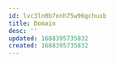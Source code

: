 ```yaml
---
id: lvc3ln0b7onh75w96gchuxb
title: Domain
desc: ''
updated: 1688395735832
created: 1688395735832
---
```

